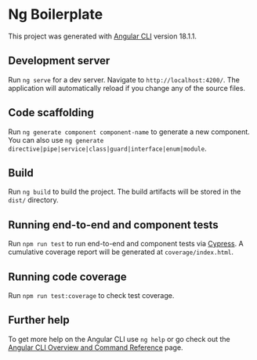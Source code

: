 # Ng Boilerplate

This project was generated with [Angular CLI](https://github.com/angular/angular-cli) version 18.1.1.

## Development server

Run `ng serve` for a dev server. Navigate to `http://localhost:4200/`. The application will automatically reload if you change any of the source files.

## Code scaffolding

Run `ng generate component component-name` to generate a new component. You can also use `ng generate directive|pipe|service|class|guard|interface|enum|module`.

## Build

Run `ng build` to build the project. The build artifacts will be stored in the `dist/` directory.

## Running end-to-end and component tests

Run `npm run test` to run end-to-end and component tests via [Cypress](https://www.cypress.io). A cumulative coverage report will be generated at `coverage/index.html`.

## Running code coverage

Run `npm run test:coverage` to check test coverage.

## Further help

To get more help on the Angular CLI use `ng help` or go check out the [Angular CLI Overview and Command Reference](https://angular.dev/tools/cli) page.
